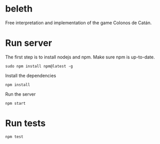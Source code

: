 # beleth

Free interpretation and implementation of the game Colonos de Catán. 

# Run server

The first step is to install nodejs and npm. Make sure npm is up-to-date.

    sudo npm install npm@latest -g

Install the dependencies

    npm install

Run the server

    npm start

# Run tests

    npm test

